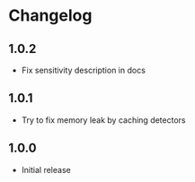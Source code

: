 # Changelog

## 1.0.2

- Fix sensitivity description in docs

## 1.0.1

- Try to fix memory leak by caching detectors

## 1.0.0

- Initial release
